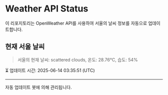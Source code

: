 
# Weather API Status

이 리포지토리는 OpenWeather API를 사용하여 서울의 날씨 정보를 자동으로 업데이트합니다.

## 현재 서울 날씨
> 서울의 현재 날씨: scattered clouds, 온도: 28.76°C, 습도: 54%

⏳ 업데이트 시간: 2025-06-14 03:35:51 (UTC)

---
자동 업데이트 봇에 의해 관리됩니다.
